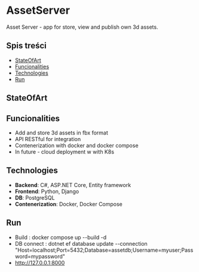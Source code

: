 # AssetServer
Asset Server - app for store, view and publish own 3d assets.

## Spis treści

- [StateOfArt](#stateofart)
- [Funcionalities](#funcionalities)
- [Technologies](#technologies)
- [Run](#run)

## StateOfArt


## Funcionalities

- Add and store 3d assets in fbx format
- API RESTful for integration
- Contenerization with docker and docker compose
- In future - cloud deployment w with K8s

## Technologies

- **Backend**: C#, ASP.NET Core, Entity framework
- **Frontend**: Python, Django
- **DB**: PostgreSQL
- **Contenerization**: Docker, Docker Compose

## Run
- Build : docker compose up --build -d
- DB connect : dotnet ef database update --connection "Host=localhost;Port=5432;Database=assetdb;Username=myuser;Password=mypassword"
- http://127.0.0.1:8000

